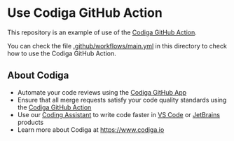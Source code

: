 # Use Codiga GitHub Action

This repository is an example of use of the [Codiga GitHub Action](https://github.com/marketplace/actions/codiga-github-action).

You can check the file [.github/workflows/main.yml](.github/workflows/main.yml) in this directory to check how to use the Codiga GitHub Action.

## About Codiga

 * Automate your code reviews using the [Codiga GitHub App](https://github.com/marketplace/code-inspector)
 * Ensure that all merge requests satisfy your code quality standards using the [Codiga GitHub Action](https://github.com/marketplace/actions/codiga-github-action)
 * Use our [Coding Assistant](https://doc.codiga.io/docs/coding-assistant/coding-assistant-getting-started/) to write code faster in [VS Code](https://marketplace.visualstudio.com/items?itemName=codiga.vscode-plugin) or [JetBrains](https://plugins.jetbrains.com/plugin/17969-codiga) products
 * Learn more about Codiga at https://www.codiga.io

